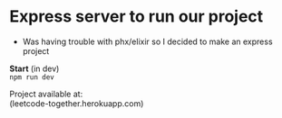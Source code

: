 # Express server to run our project

- Was having trouble with phx/elixir so I decided to make an express project

**Start** (in dev)   
`npm run dev` 

Project available at:   
(leetcode-together.herokuapp.com)
